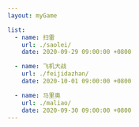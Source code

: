 ```yaml
---
layout: myGame

list: 
  - name: 扫雷
    url: ./saolei/
    date: 2020-09-29 09:00:00 +0800

  - name: 飞机大战
    url: ./feijidazhan/
    date: 2020-10-01 09:00:00 +0800

  - name: 马里奥
    url: ./maliao/
    date: 2020-09-30 09:00:00 +0800
---
```

